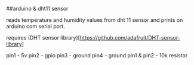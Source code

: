 ##arduino & dht11 sensor

reads temperature and humidity values from dht 11 sensor and prints on arduino com serial port.

requires (DHT sensor library)[https://github.com/adafruit/DHT-sensor-library]

pin1 - 5v
pin2 - gpio
pin3 - ground
pin4 - ground
pin1 & pin2 - 10k resistor